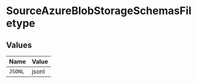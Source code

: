 # SourceAzureBlobStorageSchemasFiletype


## Values

| Name    | Value   |
| ------- | ------- |
| `JSONL` | jsonl   |